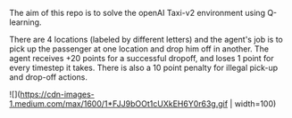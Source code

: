 The aim of this repo is to solve the openAI Taxi-v2 environment using Q-learning.

There are 4 locations (labeled by different letters) and the agent's job is to pick up the passenger at one location and drop him off in another.
The agent receives +20 points for a successful dropoff, and loses 1 point for every timestep it takes.
There is also a 10 point penalty for illegal pick-up and drop-off actions.

![](https://cdn-images-1.medium.com/max/1600/1*FJJ9bOOt1cUXkEH6Y0r63g.gif | width=100)
